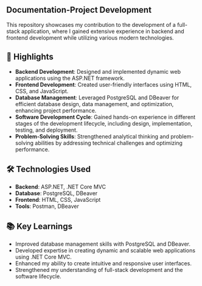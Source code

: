 ## Documentation-Project Development

This repository showcases my contribution to the development of a full-stack application, where I gained extensive experience in backend and frontend development while utilizing various modern technologies.

## 🚀 Highlights

- **Backend Development**: Designed and implemented dynamic web applications using the ASP.NET framework.
- **Frontend Development**: Created user-friendly interfaces using HTML, CSS, and JavaScript.
- **Database Management**: Leveraged PostgreSQL and DBeaver for efficient database design, data management, and optimization, enhancing project performance.
- **Software Development Cycle**: Gained hands-on experience in different stages of the development lifecycle, including design, implementation, testing, and deployment.
- **Problem-Solving Skills**: Strengthened analytical thinking and problem-solving abilities by addressing technical challenges and optimizing performance.

## 🛠️ Technologies Used

- **Backend**: ASP.NET, .NET Core MVC
- **Database**: PostgreSQL, DBeaver
- **Frontend**: HTML, CSS, JavaScript
- **Tools**: Postman, DBeaver

## 📚 Key Learnings

- Improved database management skills with PostgreSQL and DBeaver.
- Developed expertise in creating dynamic and scalable web applications using .NET Core MVC.
- Enhanced my ability to create intuitive and responsive user interfaces.
- Strengthened my understanding of full-stack development and the software lifecycle.


